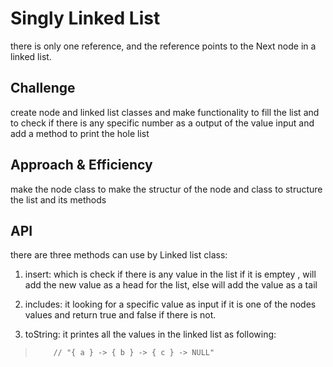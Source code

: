 # Singly Linked List
 there is only one reference, and the reference points to the Next node in a linked list.
## Challenge
create node and linked list classes and make functionality to fill the list and to check if there is any specific number as a output of the value input and add a method to print the hole list
## Approach & Efficiency
make the node class to make the structur of the node and class to structure the list and its methods 

## API
there are three methods can use by Linked list class:
1. insert: which is check if there is any value in the list if it is emptey , will add the new value as  a head for the list, else will add the value as a tail

2. includes: it looking for a specific value as input if it is one of the nodes values and return true and false if there is not.

3. toString: it printes all the values in the linked list as following:
>         // "{ a } -> { b } -> { c } -> NULL"
